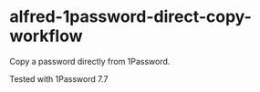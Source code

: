 # alfred-1password-direct-copy-workflow
Copy a password directly from 1Password.

Tested with 1Password 7.7
